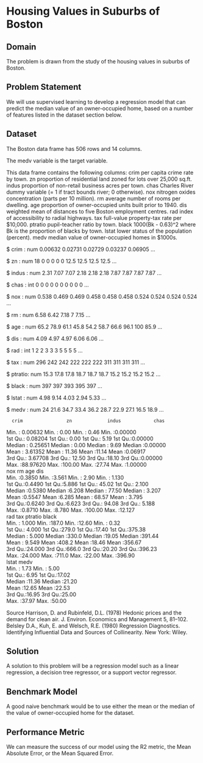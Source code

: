 # Housing Values in Suburbs of Boston #

## Domain ##
The problem is drawn from the study of the housing values in suburbs of Boston.

## Problem Statement ##
We will use supervised learning to develop a regression model that can predict the median value of an owner-occupied home, based on a number of features listed in the dataset section below.

## Dataset ##
The Boston data frame has 506 rows and 14 columns.

The medv variable is the target variable.

This data frame contains the following columns:
crim
per capita crime rate by town.
zn
proportion of residential land zoned for lots over 25,000 sq.ft.
indus
proportion of non-retail business acres per town.
chas
Charles River dummy variable (= 1 if tract bounds river; 0 otherwise).
nox
nitrogen oxides concentration (parts per 10 million).
rm
average number of rooms per dwelling.
age
proportion of owner-occupied units built prior to 1940.
dis
weighted mean of distances to five Boston employment centres.
rad
index of accessibility to radial highways.
tax
full-value property-tax rate per $10,000.
ptratio
pupil-teacher ratio by town.
black
1000(Bk - 0.63)^2 where Bk is the proportion of blacks by town.
lstat
lower status of the population (percent).
medv
median value of owner-occupied homes in $1000s.


$ crim   : num  0.00632 0.02731 0.02729 0.03237 0.06905 ...

$ zn     : num  18 0 0 0 0 0 12.5 12.5 12.5 12.5 ...

$ indus  : num  2.31 7.07 7.07 2.18 2.18 2.18 7.87 7.87 7.87 7.87 ...

$ chas   : int  0 0 0 0 0 0 0 0 0 0 ...

$ nox    : num  0.538 0.469 0.469 0.458 0.458 0.458 0.524 0.524 0.524 0.524 ...

$ rm     : num  6.58 6.42 7.18 7 7.15 ...

$ age    : num  65.2 78.9 61.1 45.8 54.2 58.7 66.6 96.1 100 85.9 ...

$ dis    : num  4.09 4.97 4.97 6.06 6.06 ...

$ rad    : int  1 2 2 3 3 3 5 5 5 5 ...

$ tax    : num  296 242 242 222 222 222 311 311 311 311 ...

$ ptratio: num  15.3 17.8 17.8 18.7 18.7 18.7 15.2 15.2 15.2 15.2 ...

$ black  : num  397 397 393 395 397 ...

$ lstat  : num  4.98 9.14 4.03 2.94 5.33 ...

$ medv   : num  24 21.6 34.7 33.4 36.2 28.7 22.9 27.1 16.5 18.9 ...


      crim                zn             indus            chas        
 Min.   : 0.00632   Min.   :  0.00   Min.   : 0.46   Min.   :0.00000  
 1st Qu.: 0.08204   1st Qu.:  0.00   1st Qu.: 5.19   1st Qu.:0.00000  
 Median : 0.25651   Median :  0.00   Median : 9.69   Median :0.00000  
 Mean   : 3.61352   Mean   : 11.36   Mean   :11.14   Mean   :0.06917  
 3rd Qu.: 3.67708   3rd Qu.: 12.50   3rd Qu.:18.10   3rd Qu.:0.00000  
 Max.   :88.97620   Max.   :100.00   Max.   :27.74   Max.   :1.00000  
      nox               rm             age              dis        
 Min.   :0.3850   Min.   :3.561   Min.   :  2.90   Min.   : 1.130  
 1st Qu.:0.4490   1st Qu.:5.886   1st Qu.: 45.02   1st Qu.: 2.100  
 Median :0.5380   Median :6.208   Median : 77.50   Median : 3.207  
 Mean   :0.5547   Mean   :6.285   Mean   : 68.57   Mean   : 3.795  
 3rd Qu.:0.6240   3rd Qu.:6.623   3rd Qu.: 94.08   3rd Qu.: 5.188  
 Max.   :0.8710   Max.   :8.780   Max.   :100.00   Max.   :12.127  
      rad              tax           ptratio          black       
 Min.   : 1.000   Min.   :187.0   Min.   :12.60   Min.   :  0.32  
 1st Qu.: 4.000   1st Qu.:279.0   1st Qu.:17.40   1st Qu.:375.38  
 Median : 5.000   Median :330.0   Median :19.05   Median :391.44  
 Mean   : 9.549   Mean   :408.2   Mean   :18.46   Mean   :356.67  
 3rd Qu.:24.000   3rd Qu.:666.0   3rd Qu.:20.20   3rd Qu.:396.23  
 Max.   :24.000   Max.   :711.0   Max.   :22.00   Max.   :396.90  
     lstat            medv      
 Min.   : 1.73   Min.   : 5.00  
 1st Qu.: 6.95   1st Qu.:17.02  
 Median :11.36   Median :21.20  
 Mean   :12.65   Mean   :22.53  
 3rd Qu.:16.95   3rd Qu.:25.00  
 Max.   :37.97   Max.   :50.00



Source
Harrison, D. and Rubinfeld, D.L. (1978) Hedonic prices and the demand for clean air. J. Environ. Economics and Management 5, 81–102.
Belsley D.A., Kuh, E. and Welsch, R.E. (1980) Regression Diagnostics. Identifying Influential Data and Sources of Collinearity. New York: Wiley.

## Solution ##

A solution to this problem will be a regression model such as a linear regression, a decision tree regressor, or a support vector regressor.

## Benchmark Model ##

A good naive benchmark would be to use either the mean or the median of the value of owner-occupied home for the dataset.

## Performance Metric ##

We can measure the success of our model using the R2 metric, the Mean Absolute Error, or the Mean Squared Error.
